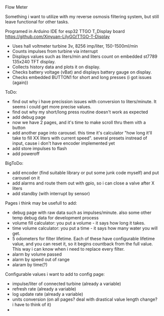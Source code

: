 Flow Meter

Something i want to utilize with my reverse osmosis filtering system, but still leave functional for other tasks.

Programed in Arduino IDE for esp32 TTGO T_Display board https://github.com/Xinyuan-LilyGO/TTGO-T-Display

* Uses hall voltmeter turbine 3v, 8256 imp/liter, 150-1500ml/min
* Counts impulses from turbine via interrupt
* Displays values such as liters/min and liters count on embedded st7789 135x240 TFT display.
* Collects history data and plots it on display.
* Checks battery voltage (vBat) and displays battery gauge on display.
* Checks embedded BUTTON1 for short and long presses (i got issues (again))

ToDo:
* find out why i have precission issues with conversion to liters/minute. It seems i could get more precise values.
* find out why my short/long press routine doesn't work as expected
* add debug page
* now we have 2 pages, and it's time to make scroll thru them vith a button
* add another page into carousel. this time it's calculator "how long it'll take to fill XX liters with current speed". several presets instread of input, cause i don't have encoder implemented yet
* add store impulses to flash
* add poweroff

BigToDo:
* add encoder (find suitable library or put some junk code myself) and put carousel on it
* add alarms and route them out with gpio, so i can close a valve after X liters
* add standby (with interrupt by sensor)

Pages i think may be usefull to add:
* debug page with raw data such as impulses/minute. also some other temp debug data for development process
* volume fill calculator: you put a volume - it says how long it takes.
* time volume calculator: you put a time - it says how many water you will get.
* 5 odometers for filter lifetime. Each of these have configurable lifetime value, and you can reset it, so it begins countback from the full value. This way i can know when i need to replace every filter.
* alarm by volume passed
* alarm by speed out of range
* alaram by time(?)

Configurable values i want to add to config page:
* impulse/liter of connected turbine (already a variable)
* refresh rate (already a variable)
* log update rate (already a variable)
* units conversion (on all pages? deal with drastical value length change? i have to think of it)
* 